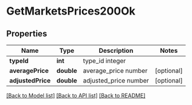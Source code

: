 # GetMarketsPrices200Ok

## Properties
Name | Type | Description | Notes
------------ | ------------- | ------------- | -------------
**typeId** | **int** | type_id integer | 
**averagePrice** | **double** | average_price number | [optional] 
**adjustedPrice** | **double** | adjusted_price number | [optional] 

[[Back to Model list]](../README.md#documentation-for-models) [[Back to API list]](../README.md#documentation-for-api-endpoints) [[Back to README]](../README.md)


